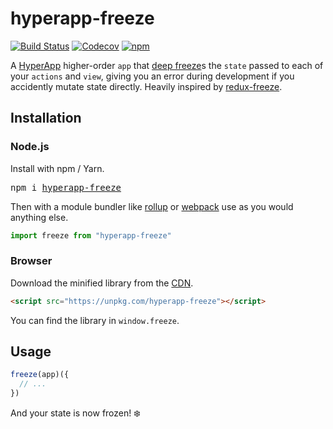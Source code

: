 # hyperapp-freeze

[![Build Status](https://travis-ci.org/okwolf/hyperapp-freeze.svg?branch=hoa)](https://travis-ci.org/okwolf/hyperapp-freeze)
[![Codecov](https://img.shields.io/codecov/c/github/okwolf/hyperapp-freeze/hoa.svg)](https://codecov.io/gh/okwolf/hyperapp-freeze)
[![npm](https://img.shields.io/npm/v/hyperapp-freeze.svg?maxAge=2592000?style=plastic)](https://www.npmjs.com/package/hyperapp-freeze)

A [HyperApp](https://github.com/hyperapp/hyperapp) higher-order `app` that [deep freeze](https://github.com/substack/deep-freeze)s the `state` passed to each of your `actions` and `view`, giving you an error during development if you accidently mutate state directly. Heavily inspired by [redux-freeze](https://github.com/buunguyen/redux-freeze).

## Installation

### Node.js

Install with npm / Yarn.

<pre>
npm i <a href="https://www.npmjs.com/package/hyperapp-freeze">hyperapp-freeze</a>
</pre>

Then with a module bundler like [rollup](https://github.com/rollup/rollup) or [webpack](https://github.com/webpack/webpack) use as you would anything else.

```jsx
import freeze from "hyperapp-freeze"
```

### Browser

Download the minified library from the [CDN](https://unpkg.com/hyperapp-freeze).

```html
<script src="https://unpkg.com/hyperapp-freeze"></script>
```

You can find the library in `window.freeze`.

## Usage

```js
freeze(app)({
  // ...
})
```

And your state is now frozen! ❄️